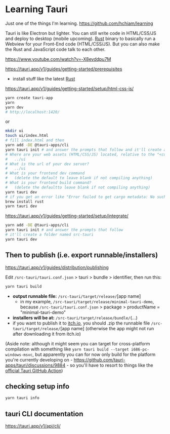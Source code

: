 # Learning Tauri

Just one of the things I'm learning. <https://github.com/hchiam/learning>

Tauri is like Electron but lighter. You can still write code in HTML/CSS/JS and deploy to desktop (mobile upcoming). [Rust](https://github.com/hchiam/learning-rust) binary to basically run a Webview for your Front-End code (HTML/CSS/JS). But you can also make the Rust and JavaScript code talk to each other.

<https://www.youtube.com/watch?v=-X8evddpu7M>

<https://tauri.app/v1/guides/getting-started/prerequisites>

- install stuff like the latest [Rust](https://github.com/hchiam/learning-rust)

<https://tauri.app/v1/guides/getting-started/setup/html-css-js/>

```sh
yarn create tauri-app
yarn
yarn dev
# http://localhost:1420/
```

or

```sh
mkdir ui
touch ui/index.html
# fill index.html and then
yarn add -DE @tauri-apps/cli
yarn tauri init # and answer the prompts that follow and it'll create a folder /src-tauri
# Where are your web assets (HTML/CSS/JS) located, relative to the "<current dir>/src-tauri/tauri.conf.json" file that will be created?
#   ../ui
# What is the url of your dev server?
#   ../ui
# What is your frontend dev command
#   (delete the default to leave blank if not compiling anything)
# What is your frontend build command?
#   (delete the defaultto leave blank if not compiling anything)
yarn tauri dev
# if you get an error like "Error failed to get cargo metadata: No such file or directory (os error 2)" you might need to (re-)install rust, which includes cargo:
brew install rust
yarn tauri dev
```

<https://tauri.app/v1/guides/getting-started/setup/integrate/>

```sh
yarn add -DE @tauri-apps/cli
yarn tauri init # and answer the prompts that follow
# it'll create a folder named src-tauri
yarn tauri dev
```

## Then to publish (i.e. export runnable/installers)

<https://tauri.app/v1/guides/distribution/publishing>

Edit `/src-tauri/tauri.conf.json` > tauri > bundle > identifier, then run this:

```sh
yarn tauri build
```

- **output runnable file:** `/src-tauri/target/release/`[app name]
  - in my example, `/src-tauri/target/release/minimal-tauri-demo`, because `/src-tauri/tauri.conf.json` > package > productName = "minimal-tauri-demo"
- **installers will be at:** `/src-tauri/target/release/bundle/`(...)
- if you want to publish it to [itch.io](https://itch.io/), you should .zip the runnable file `/src-tauri/target/release/`[app name] (otherwise the app might not run after downloading it from itch.io)

(Aside note: although it might seem you can target for cross-platform compilation with something like `yarn tauri build --target i686-pc-windows-msvc`, but apparently you can for now only build for the platform you're currently developing on - <https://github.com/tauri-apps/tauri/discussions/9884> - so you'll have to resort to things like the [official Tauri GitHub Action](https://tauri.app/v1/guides/building/cross-platform/))

## checking setup info

```sh
yarn tauri info
```

## tauri CLI documentation

<https://tauri.app/v1/api/cli/>
